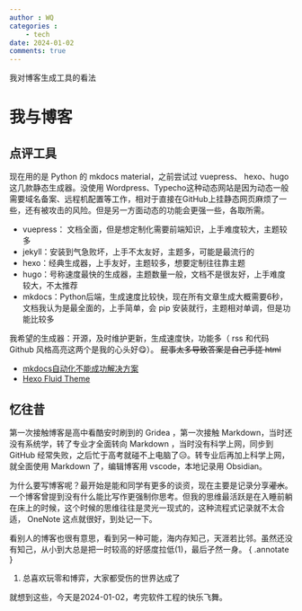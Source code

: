 ```yaml
---
author : WQ
categories : 
    - tech
date: 2024-01-02
comments: true
---
```


我对博客生成工具的看法

<!-- more -->
# 我与博客
## 点评工具
现在用的是 Python 的 mkdocs material，之前尝试过 vuepress、
hexo、hugo 这几款静态生成器。没使用 Wordpress、Typecho这种动态网站是因为动态一般需要域名备案、远程机配置等工作，相对于直接在GitHub上挂静态网页麻烦了一些，还有被攻击的风险。但是另一方面动态的功能会更强一些，各取所需。


- vuepress： 文档全面，但是想定制化需要前端知识，上手难度较大，主题较多
- jekyll：安装到气急败坏，上手不太友好，主题多，可能是最流行的
- hexo：经典生成器，上手友好，主题较多，想要定制往往靠主题
- hugo：号称速度最快的生成器，主题数量一般，文档不是很友好，上手难度较大，不太推荐
- mkdocs：Python后端，生成速度比较快，现在所有文章生成大概需要6秒，文档我认为是最全面的，上手简单，会 pip 安装就行，主题相对单调，但是功能比较多


我希望的生成器：开源，及时维护更新，生成速度快，功能多（ rss 和代码 Github 风格高亮这两个是我的心头好😋）。 ~~屁事太多导致答案是自己手搓 html~~

- [mkdocs自动化不能成功解决方案](https://stackoverflow.com/questions/72851548/permission-denied-to-github-actionsbot)
- [Hexo Fluid Theme](https://hexo.fluid-dev.com/docs/)

## 忆往昔
第一次接触博客是高中看酷安时刷到的 Gridea ，第一次接触 Markdown，当时还没有系统学，转了专业才全面转向 Markdown ，当时没有科学上网，同步到 GitHub 经常失败，之后忙于高考就碰不上电脑了😥。转专业后再加上科学上网，就全面使用 Markdown 了，编辑博客用 vscode，本地记录用 Obsidian。

为什么要写博客呢？最开始是能和同学有更多的谈资，现在主要是记录分享~~灌水~~。一个博客曾提到没有什么能比写作更强制你思考。但我的思维最活跃是在入睡前躺在床上的时候，这个时候的思维往往是灵光一现式的，这种流程式记录就不太合适， OneNote 这点就很好，到处记一下。

看别人的博客也很有意思，看到另一种可能，海内存知己，天涯若比邻。虽然还没有知己，从小到大总是把一时较高的好感度拉低(1)，最后孑然一身。
{ .annotate }

1. 总喜欢玩零和博弈，大家都受伤的世界达成了

就想到这些，今天是2024-01-02，考完软件工程的快乐飞舞。